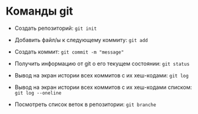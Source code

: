 # Команды git

- Создать репозиторий:
`git init`

- Добавить файл/ы к следующему коммиту: `git add`

- Создать коммит: `git commit -m "message"`

- Получить информацию от git о его текущем состоянии: `git status`

- Вывод на экран истории всех коммитов с их хеш-кодами: `git log`

- Вывод на экран истории всех коммитов с их хеш-кодами списком: `git log --oneline`
- Посмотреть список веток в репозитории: `git branche`
